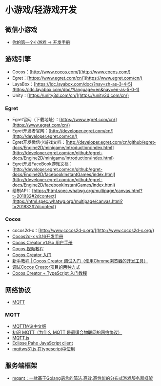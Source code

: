 # 小游戏/轻游戏开发
## 微信小游戏
- [你的第一个小游戏 -> 开发手册](https://mp.weixin.qq.com/debug/wxagame/dev/index.html)
## 游戏引擎
- Cocos：[http://www.cocos.com/](http://www.cocos.com/)
- Egret：[https://www.egret.com/cn/](https://www.egret.com/cn/)
- LayaBox：[https://ldc.layabox.com/doc/?nav=zh-as-3-4-5](https://ldc.layabox.com/doc/?language=en&nav=en-as-5-0-1)
- Unity：[https://unity3d.com/cn/](https://unity3d.com/cn/)
### Egret
- Egret官网（下载地址）：[https://www.egret.com/cn/](https://www.egret.com/cn/)
- Egret开发者官网：[http://developer.egret.com/cn/](http://developer.egret.com/cn/)
- Egret开发微信小游戏文档：[http://developer.egret.com/cn/github/egret-docs/Engine2D/minigame/introduction/index.html](http://developer.egret.com/cn/github/egret-docs/Engine2D/minigame/introduction/index.html)
- Egret开发FaceBook游戏文档：[http://developer.egret.com/cn/github/egret-docs/Engine2D/facebookInstantGames/index.html](http://developer.egret.com/cn/github/egret-docs/Engine2D/facebookInstantGames/index.html)
- 绘制API：[https://html.spec.whatwg.org/multipage/canvas.html?t=201832#2dcontext](https://html.spec.whatwg.org/multipage/canvas.html?t=201832#2dcontext)

### Cocos
- cocos2d-x：[http://www.cocos2d-x.org/](http://www.cocos2d-x.org/)
- [Cocos2d-x v3.16开发手册](http://docs.cocos.com/cocos2d-x/manual/zh/)
- [Cocos Creator v1.9.x 用户手册](http://docs.cocos.com/creator/manual/zh/)
- [Cocos 视频教程](http://docs.cocos.com/creator/manual/zh/video-tutorial/)
- [Cocos Creator 入门](http://docs.cocos.com/creator/manual/zh/getting-started/)
- [新手教程 | Cocos Creator 调试入门（使用Chrome浏览器的开发工具）](http://forum.cocos.com/t/cocos-creator/56746/1)
- [调试Cocos Creator项目的两种方式](https://blog.csdn.net/stillwater123/article/details/79234459)
- [Cocos Creator + TypeScript 入门教程](https://blog.csdn.net/potato47/article/details/79254524)

## 网络协议
- [MQTT](http://mqtt.org/)

### MQTT
- [MQTT协议中文版](https://mcxiaoke.gitbooks.io/mqtt-cn/content/mqtt/01-Introduction.html)
- [初识 MQTT（为什么 MQTT 是最适合物联网的网络协议）](https://www.ibm.com/developerworks/cn/iot/iot-mqtt-why-good-for-iot/index.html?ca=drs-&utm_source=tuicool&utm_medium=referral)
- [MQTT.js](https://www.npmjs.com/package/mqtt)
- [Eclipse Paho JavaScript client](https://eclipse.org/paho/clients/js/)
- [mqttws31.js 在typescript中使用](https://github.com/icanos/ng2-mqtt/blob/master/README.md)

## 服务端框架
- [mqant：一款基于Golang语言的简洁,高效,高性能的分布式游戏服务器框架](https://github.com/liangdas/mqant)